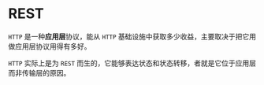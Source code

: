 # REST
`HTTP` 是一种**应用层**协议，能从 `HTTP` 基础设施中获取多少收益，主要取决于把它用做应用层协议用得有多好。

`HTTP` 实际上是为 `REST` 而生的，它能够表达状态和状态转移，者就是它位于应用层而非传输层的原因。